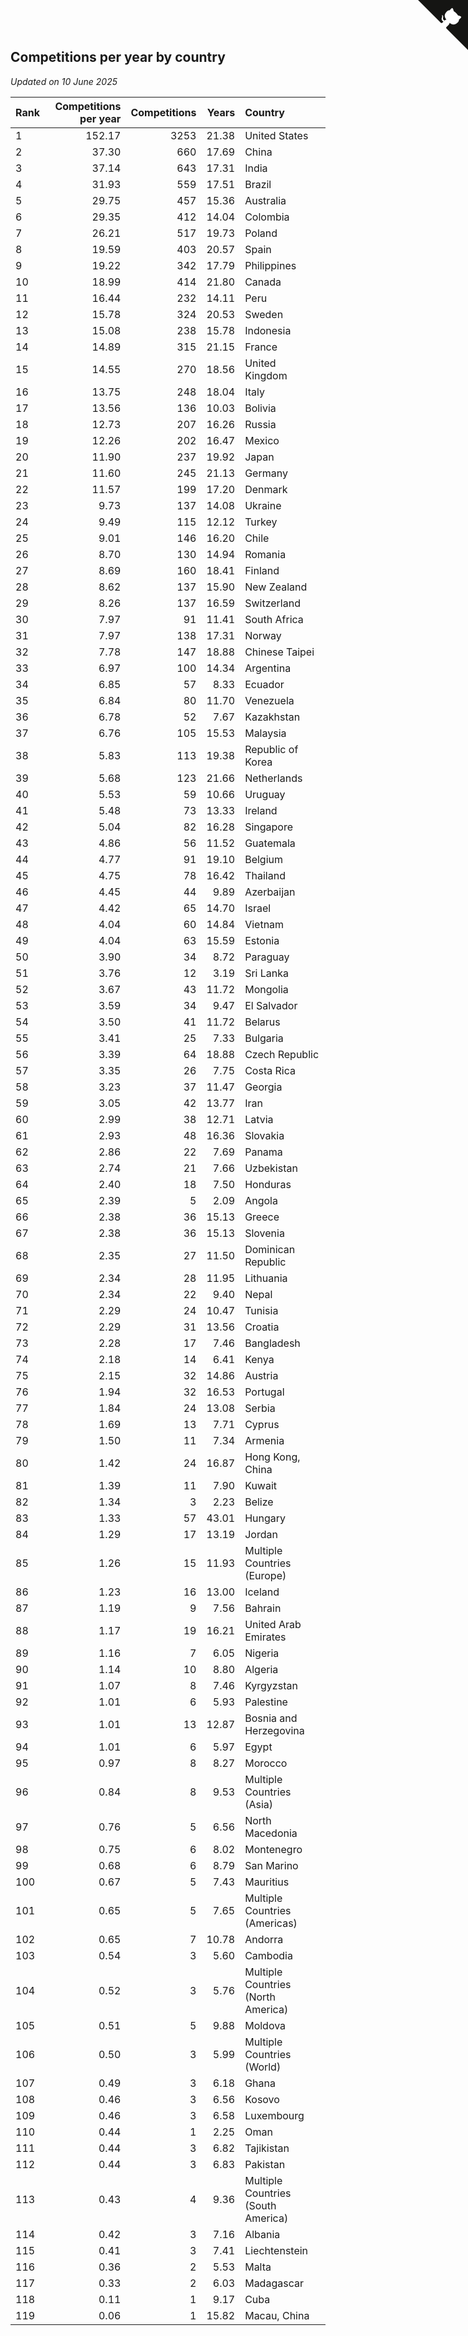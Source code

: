 ## Competitions per year by country

*Updated on 10 June 2025*

| Rank | Competitions per year | Competitions | Years | Country |
| :--- | ---: | ---: | ---: | :--- |
| 1 | 152.17 | 3253 | 21.38 | United States |
| 2 | 37.30 | 660 | 17.69 | China |
| 3 | 37.14 | 643 | 17.31 | India |
| 4 | 31.93 | 559 | 17.51 | Brazil |
| 5 | 29.75 | 457 | 15.36 | Australia |
| 6 | 29.35 | 412 | 14.04 | Colombia |
| 7 | 26.21 | 517 | 19.73 | Poland |
| 8 | 19.59 | 403 | 20.57 | Spain |
| 9 | 19.22 | 342 | 17.79 | Philippines |
| 10 | 18.99 | 414 | 21.80 | Canada |
| 11 | 16.44 | 232 | 14.11 | Peru |
| 12 | 15.78 | 324 | 20.53 | Sweden |
| 13 | 15.08 | 238 | 15.78 | Indonesia |
| 14 | 14.89 | 315 | 21.15 | France |
| 15 | 14.55 | 270 | 18.56 | United Kingdom |
| 16 | 13.75 | 248 | 18.04 | Italy |
| 17 | 13.56 | 136 | 10.03 | Bolivia |
| 18 | 12.73 | 207 | 16.26 | Russia |
| 19 | 12.26 | 202 | 16.47 | Mexico |
| 20 | 11.90 | 237 | 19.92 | Japan |
| 21 | 11.60 | 245 | 21.13 | Germany |
| 22 | 11.57 | 199 | 17.20 | Denmark |
| 23 | 9.73 | 137 | 14.08 | Ukraine |
| 24 | 9.49 | 115 | 12.12 | Turkey |
| 25 | 9.01 | 146 | 16.20 | Chile |
| 26 | 8.70 | 130 | 14.94 | Romania |
| 27 | 8.69 | 160 | 18.41 | Finland |
| 28 | 8.62 | 137 | 15.90 | New Zealand |
| 29 | 8.26 | 137 | 16.59 | Switzerland |
| 30 | 7.97 | 91 | 11.41 | South Africa |
| 31 | 7.97 | 138 | 17.31 | Norway |
| 32 | 7.78 | 147 | 18.88 | Chinese Taipei |
| 33 | 6.97 | 100 | 14.34 | Argentina |
| 34 | 6.85 | 57 | 8.33 | Ecuador |
| 35 | 6.84 | 80 | 11.70 | Venezuela |
| 36 | 6.78 | 52 | 7.67 | Kazakhstan |
| 37 | 6.76 | 105 | 15.53 | Malaysia |
| 38 | 5.83 | 113 | 19.38 | Republic of Korea |
| 39 | 5.68 | 123 | 21.66 | Netherlands |
| 40 | 5.53 | 59 | 10.66 | Uruguay |
| 41 | 5.48 | 73 | 13.33 | Ireland |
| 42 | 5.04 | 82 | 16.28 | Singapore |
| 43 | 4.86 | 56 | 11.52 | Guatemala |
| 44 | 4.77 | 91 | 19.10 | Belgium |
| 45 | 4.75 | 78 | 16.42 | Thailand |
| 46 | 4.45 | 44 | 9.89 | Azerbaijan |
| 47 | 4.42 | 65 | 14.70 | Israel |
| 48 | 4.04 | 60 | 14.84 | Vietnam |
| 49 | 4.04 | 63 | 15.59 | Estonia |
| 50 | 3.90 | 34 | 8.72 | Paraguay |
| 51 | 3.76 | 12 | 3.19 | Sri Lanka |
| 52 | 3.67 | 43 | 11.72 | Mongolia |
| 53 | 3.59 | 34 | 9.47 | El Salvador |
| 54 | 3.50 | 41 | 11.72 | Belarus |
| 55 | 3.41 | 25 | 7.33 | Bulgaria |
| 56 | 3.39 | 64 | 18.88 | Czech Republic |
| 57 | 3.35 | 26 | 7.75 | Costa Rica |
| 58 | 3.23 | 37 | 11.47 | Georgia |
| 59 | 3.05 | 42 | 13.77 | Iran |
| 60 | 2.99 | 38 | 12.71 | Latvia |
| 61 | 2.93 | 48 | 16.36 | Slovakia |
| 62 | 2.86 | 22 | 7.69 | Panama |
| 63 | 2.74 | 21 | 7.66 | Uzbekistan |
| 64 | 2.40 | 18 | 7.50 | Honduras |
| 65 | 2.39 | 5 | 2.09 | Angola |
| 66 | 2.38 | 36 | 15.13 | Greece |
| 67 | 2.38 | 36 | 15.13 | Slovenia |
| 68 | 2.35 | 27 | 11.50 | Dominican Republic |
| 69 | 2.34 | 28 | 11.95 | Lithuania |
| 70 | 2.34 | 22 | 9.40 | Nepal |
| 71 | 2.29 | 24 | 10.47 | Tunisia |
| 72 | 2.29 | 31 | 13.56 | Croatia |
| 73 | 2.28 | 17 | 7.46 | Bangladesh |
| 74 | 2.18 | 14 | 6.41 | Kenya |
| 75 | 2.15 | 32 | 14.86 | Austria |
| 76 | 1.94 | 32 | 16.53 | Portugal |
| 77 | 1.84 | 24 | 13.08 | Serbia |
| 78 | 1.69 | 13 | 7.71 | Cyprus |
| 79 | 1.50 | 11 | 7.34 | Armenia |
| 80 | 1.42 | 24 | 16.87 | Hong Kong, China |
| 81 | 1.39 | 11 | 7.90 | Kuwait |
| 82 | 1.34 | 3 | 2.23 | Belize |
| 83 | 1.33 | 57 | 43.01 | Hungary |
| 84 | 1.29 | 17 | 13.19 | Jordan |
| 85 | 1.26 | 15 | 11.93 | Multiple Countries (Europe) |
| 86 | 1.23 | 16 | 13.00 | Iceland |
| 87 | 1.19 | 9 | 7.56 | Bahrain |
| 88 | 1.17 | 19 | 16.21 | United Arab Emirates |
| 89 | 1.16 | 7 | 6.05 | Nigeria |
| 90 | 1.14 | 10 | 8.80 | Algeria |
| 91 | 1.07 | 8 | 7.46 | Kyrgyzstan |
| 92 | 1.01 | 6 | 5.93 | Palestine |
| 93 | 1.01 | 13 | 12.87 | Bosnia and Herzegovina |
| 94 | 1.01 | 6 | 5.97 | Egypt |
| 95 | 0.97 | 8 | 8.27 | Morocco |
| 96 | 0.84 | 8 | 9.53 | Multiple Countries (Asia) |
| 97 | 0.76 | 5 | 6.56 | North Macedonia |
| 98 | 0.75 | 6 | 8.02 | Montenegro |
| 99 | 0.68 | 6 | 8.79 | San Marino |
| 100 | 0.67 | 5 | 7.43 | Mauritius |
| 101 | 0.65 | 5 | 7.65 | Multiple Countries (Americas) |
| 102 | 0.65 | 7 | 10.78 | Andorra |
| 103 | 0.54 | 3 | 5.60 | Cambodia |
| 104 | 0.52 | 3 | 5.76 | Multiple Countries (North America) |
| 105 | 0.51 | 5 | 9.88 | Moldova |
| 106 | 0.50 | 3 | 5.99 | Multiple Countries (World) |
| 107 | 0.49 | 3 | 6.18 | Ghana |
| 108 | 0.46 | 3 | 6.56 | Kosovo |
| 109 | 0.46 | 3 | 6.58 | Luxembourg |
| 110 | 0.44 | 1 | 2.25 | Oman |
| 111 | 0.44 | 3 | 6.82 | Tajikistan |
| 112 | 0.44 | 3 | 6.83 | Pakistan |
| 113 | 0.43 | 4 | 9.36 | Multiple Countries (South America) |
| 114 | 0.42 | 3 | 7.16 | Albania |
| 115 | 0.41 | 3 | 7.41 | Liechtenstein |
| 116 | 0.36 | 2 | 5.53 | Malta |
| 117 | 0.33 | 2 | 6.03 | Madagascar |
| 118 | 0.11 | 1 | 9.17 | Cuba |
| 119 | 0.06 | 1 | 15.82 | Macau, China |


<a href="https://github.com/JustinTimeCuber/wca_statistics" class="github-corner" aria-label="View source on Github"><svg width="80" height="80" viewBox="0 0 250 250" style="fill:#151513; color:#fff; position: absolute; top: 0; border: 0; right: 0;" aria-hidden="true"><path d="M0,0 L115,115 L130,115 L142,142 L250,250 L250,0 Z"></path><path d="M128.3,109.0 C113.8,99.7 119.0,89.6 119.0,89.6 C122.0,82.7 120.5,78.6 120.5,78.6 C119.2,72.0 123.4,76.3 123.4,76.3 C127.3,80.9 125.5,87.3 125.5,87.3 C122.9,97.6 130.6,101.9 134.4,103.2" fill="currentColor" style="transform-origin: 130px 106px;" class="octo-arm"></path><path d="M115.0,115.0 C114.9,115.1 118.7,116.5 119.8,115.4 L133.7,101.6 C136.9,99.2 139.9,98.4 142.2,98.6 C133.8,88.0 127.5,74.4 143.8,58.0 C148.5,53.4 154.0,51.2 159.7,51.0 C160.3,49.4 163.2,43.6 171.4,40.1 C171.4,40.1 176.1,42.5 178.8,56.2 C183.1,58.6 187.2,61.8 190.9,65.4 C194.5,69.0 197.7,73.2 200.1,77.6 C213.8,80.2 216.3,84.9 216.3,84.9 C212.7,93.1 206.9,96.0 205.4,96.6 C205.1,102.4 203.0,107.8 198.3,112.5 C181.9,128.9 168.3,122.5 157.7,114.1 C157.9,116.9 156.7,120.9 152.7,124.9 L141.0,136.5 C139.8,137.7 141.6,141.9 141.8,141.8 Z" fill="currentColor" class="octo-body"></path></svg></a><style>.github-corner:hover .octo-arm{animation:octocat-wave 560ms ease-in-out}@keyframes octocat-wave{0%,100%{transform:rotate(0)}20%,60%{transform:rotate(-25deg)}40%,80%{transform:rotate(10deg)}}@media (max-width:500px){.github-corner:hover .octo-arm{animation:none}.github-corner .octo-arm{animation:octocat-wave 560ms ease-in-out}}</style>
